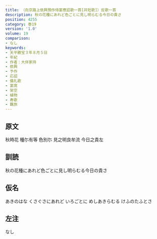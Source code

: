 ```yaml
---
title: （向京路上依興預作侍宴應詔歌一首[并短歌]）反歌一首
description: 秋の花種にあれど色ごとに見し明らむる今日の貴さ
position: 4255
category: 巻19
version: '1.0'
volume: 19
comparison:
- なし
keywords:
- 天平勝宝３年８月５日
- 年紀
- 作者：大伴家持
- 依興
- 予作
- 応詔
- 儀礼歌
- 宴席
- 架空
- 植物
- 寿歌
- 羈旅
---
```


## 原文

秋時花 種尓有等 色別尓 見之明良牟流 今日之貴左

## 訓読

秋の花種にあれど色ごとに見し明らむる今日の貴さ

## 仮名

あきのはな くさぐさにあれど いろごとに めしあきらむる けふのたふとさ

## 左注

なし
